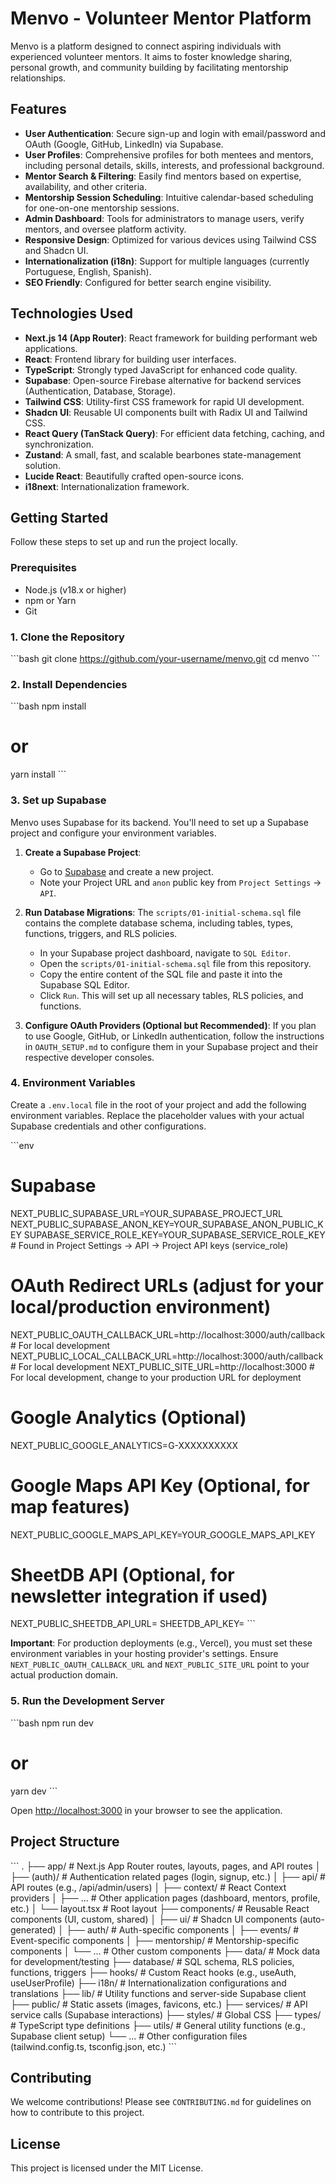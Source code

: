 # Menvo - Volunteer Mentor Platform

Menvo is a platform designed to connect aspiring individuals with experienced volunteer mentors. It aims to foster knowledge sharing, personal growth, and community building by facilitating mentorship relationships.

## Features

*   **User Authentication**: Secure sign-up and login with email/password and OAuth (Google, GitHub, LinkedIn) via Supabase.
*   **User Profiles**: Comprehensive profiles for both mentees and mentors, including personal details, skills, interests, and professional background.
*   **Mentor Search & Filtering**: Easily find mentors based on expertise, availability, and other criteria.
*   **Mentorship Session Scheduling**: Intuitive calendar-based scheduling for one-on-one mentorship sessions.
*   **Admin Dashboard**: Tools for administrators to manage users, verify mentors, and oversee platform activity.
*   **Responsive Design**: Optimized for various devices using Tailwind CSS and Shadcn UI.
*   **Internationalization (i18n)**: Support for multiple languages (currently Portuguese, English, Spanish).
*   **SEO Friendly**: Configured for better search engine visibility.

## Technologies Used

*   **Next.js 14 (App Router)**: React framework for building performant web applications.
*   **React**: Frontend library for building user interfaces.
*   **TypeScript**: Strongly typed JavaScript for enhanced code quality.
*   **Supabase**: Open-source Firebase alternative for backend services (Authentication, Database, Storage).
*   **Tailwind CSS**: Utility-first CSS framework for rapid UI development.
*   **Shadcn UI**: Reusable UI components built with Radix UI and Tailwind CSS.
*   **React Query (TanStack Query)**: For efficient data fetching, caching, and synchronization.
*   **Zustand**: A small, fast, and scalable bearbones state-management solution.
*   **Lucide React**: Beautifully crafted open-source icons.
*   **i18next**: Internationalization framework.

## Getting Started

Follow these steps to set up and run the project locally.

### Prerequisites

*   Node.js (v18.x or higher)
*   npm or Yarn
*   Git

### 1. Clone the Repository

\`\`\`bash
git clone https://github.com/your-username/menvo.git
cd menvo
\`\`\`

### 2. Install Dependencies

\`\`\`bash
npm install
# or
yarn install
\`\`\`

### 3. Set up Supabase

Menvo uses Supabase for its backend. You'll need to set up a Supabase project and configure your environment variables.

1.  **Create a Supabase Project**:
    *   Go to [Supabase](https://supabase.com/) and create a new project.
    *   Note your Project URL and `anon` public key from `Project Settings` -> `API`.

2.  **Run Database Migrations**:
    The `scripts/01-initial-schema.sql` file contains the complete database schema, including tables, types, functions, triggers, and RLS policies.
    *   In your Supabase project dashboard, navigate to `SQL Editor`.
    *   Open the `scripts/01-initial-schema.sql` file from this repository.
    *   Copy the entire content of the SQL file and paste it into the Supabase SQL Editor.
    *   Click `Run`. This will set up all necessary tables, RLS policies, and functions.

3.  **Configure OAuth Providers (Optional but Recommended)**:
    If you plan to use Google, GitHub, or LinkedIn authentication, follow the instructions in `OAUTH_SETUP.md` to configure them in your Supabase project and their respective developer consoles.

### 4. Environment Variables

Create a `.env.local` file in the root of your project and add the following environment variables. Replace the placeholder values with your actual Supabase credentials and other configurations.

\`\`\`env
# Supabase
NEXT_PUBLIC_SUPABASE_URL=YOUR_SUPABASE_PROJECT_URL
NEXT_PUBLIC_SUPABASE_ANON_KEY=YOUR_SUPABASE_ANON_PUBLIC_KEY
SUPABASE_SERVICE_ROLE_KEY=YOUR_SUPABASE_SERVICE_ROLE_KEY # Found in Project Settings -> API -> Project API keys (service_role)

# OAuth Redirect URLs (adjust for your local/production environment)
NEXT_PUBLIC_OAUTH_CALLBACK_URL=http://localhost:3000/auth/callback # For local development
NEXT_PUBLIC_LOCAL_CALLBACK_URL=http://localhost:3000/auth/callback # For local development
NEXT_PUBLIC_SITE_URL=http://localhost:3000 # For local development, change to your production URL for deployment

# Google Analytics (Optional)
NEXT_PUBLIC_GOOGLE_ANALYTICS=G-XXXXXXXXXX

# Google Maps API Key (Optional, for map features)
NEXT_PUBLIC_GOOGLE_MAPS_API_KEY=YOUR_GOOGLE_MAPS_API_KEY

# SheetDB API (Optional, for newsletter integration if used)
NEXT_PUBLIC_SHEETDB_API_URL=
SHEETDB_API_KEY=
\`\`\`

**Important**: For production deployments (e.g., Vercel), you must set these environment variables in your hosting provider's settings. Ensure `NEXT_PUBLIC_OAUTH_CALLBACK_URL` and `NEXT_PUBLIC_SITE_URL` point to your actual production domain.

### 5. Run the Development Server

\`\`\`bash
npm run dev
# or
yarn dev
\`\`\`

Open [http://localhost:3000](http://localhost:3000) in your browser to see the application.

## Project Structure

\`\`\`
.
├── app/                    # Next.js App Router routes, layouts, pages, and API routes
│   ├── (auth)/             # Authentication related pages (login, signup, etc.)
│   ├── api/                # API routes (e.g., /api/admin/users)
│   ├── context/            # React Context providers
│   ├── ...                 # Other application pages (dashboard, mentors, profile, etc.)
│   └── layout.tsx          # Root layout
├── components/             # Reusable React components (UI, custom, shared)
│   ├── ui/                 # Shadcn UI components (auto-generated)
│   ├── auth/               # Auth-specific components
│   ├── events/             # Event-specific components
│   ├── mentorship/         # Mentorship-specific components
│   └── ...                 # Other custom components
├── data/                   # Mock data for development/testing
├── database/               # SQL schema, RLS policies, functions, triggers
├── hooks/                  # Custom React hooks (e.g., useAuth, useUserProfile)
├── i18n/                   # Internationalization configurations and translations
├── lib/                    # Utility functions and server-side Supabase client
├── public/                 # Static assets (images, favicons, etc.)
├── services/               # API service calls (Supabase interactions)
├── styles/                 # Global CSS
├── types/                  # TypeScript type definitions
├── utils/                  # General utility functions (e.g., Supabase client setup)
└── ...                     # Other configuration files (tailwind.config.ts, tsconfig.json, etc.)
\`\`\`

## Contributing

We welcome contributions! Please see `CONTRIBUTING.md` for guidelines on how to contribute to this project.

## License

This project is licensed under the MIT License.
